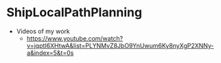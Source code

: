 # ShipLocalPathPlanning
* Videos of my work
  - https://www.youtube.com/watch?v=jqptI6XHtwA&list=PLYNMvZ8JbO9YnUwum6Ky8nyXgP2XNNy-a&index=5&t=0s
